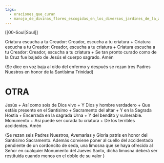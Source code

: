 ```yaml
---
tags:
  - oraciones_que_curan
  - manojo_de_divinas_flores_escogidas_en_los_diversos_jardines_de_la_antigua_sabiduria
---
```

[[00-Soul|Soul]]

Criatura escucha a tu Creador: Creador, escucha a tu criatura +
Criatura escucha a tu Creador: Creador, escucha a tu criatura +
Criatura escucha a tu Creador: Creador, escucha a tu criatura +
Se tan pronto curado como de la Cruz fue bajado de Jesús el cuerpo sagrado. Amén 

(Se dice en voz baja al oído del enfermo y después se rezan tres Padres Nuestros en honor de la Santísima Trinidad)

# OTRA

Jesús + 
Así como sois de Dios vivo +
Y Dios y hombre verdadero +
Que estáis presente en el Santísimo + 
Sacramento del altar +
Y en la Sagrada Hostia + 
Encerrada en la sagrada Urna + 
Y del bendito y vulnerable. Monumento +
Así puede ser curada tu criatura +
De los terribles accidentes. Amén 

(Se rezan seis Padres Nuestros, Avemarías y Gloria patris en honor del Santísimo Sacramento. Además conviene poner al cuello del accidentado pendiente de un cordoncito de seda, una limosna que se haya ofrecido al Señor en cualquier Monumento del Jueves Santo, dicha limosna deberá ser restituida cuando menos en el doble de su valor )
